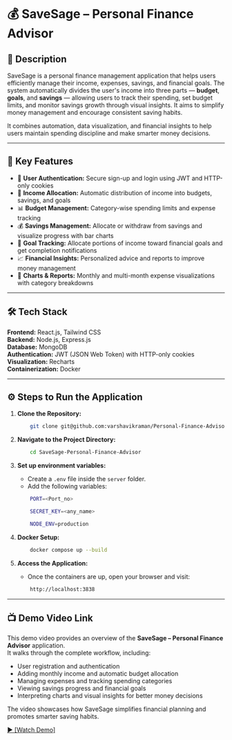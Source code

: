 # 💰 SaveSage – Personal Finance Advisor

## 🧩 Description

SaveSage is a personal finance management application that helps users efficiently manage their income, expenses, savings, and financial goals. The system automatically divides the user's income into three parts — **budget**, **goals**, and **savings** — allowing users to track their spending, set budget limits, and monitor savings growth through visual insights. It aims to simplify money management and encourage consistent saving habits.

It combines automation, data visualization, and financial insights to help users maintain spending discipline and make smarter money decisions.

---

## 🚀 Key Features

- 🔐 **User Authentication:** Secure sign-up and login using JWT and HTTP-only cookies  
- 💸 **Income Allocation:** Automatic distribution of income into budgets, savings, and goals  
- 📊 **Budget Management:** Category-wise spending limits and expense tracking  
- 💰 **Savings Management:** Allocate or withdraw from savings and visualize progress with bar charts  
- 🎯 **Goal Tracking:** Allocate portions of income toward financial goals and get completion notifications  
- 📈 **Financial Insights:** Personalized advice and reports to improve money management  
- 🧠 **Charts & Reports:** Monthly and multi-month expense visualizations with category breakdowns  

---

## 🛠️ Tech Stack

**Frontend:** React.js, Tailwind CSS  
**Backend:** Node.js, Express.js  
**Database:** MongoDB  
**Authentication:** JWT (JSON Web Token) with HTTP-only cookies  
**Visualization:** Recharts  
**Containerization:** Docker  

---

## ⚙️ Steps to Run the Application

1. **Clone the Repository:**  

    ```bash
        git clone git@github.com:varshavikraman/Personal-Finance-Advisor.git
    ```

1. **Navigate to the Project Directory:**  

    ```bash
        cd SaveSage-Personal-Finance-Advisor
    ```

3. **Set up environment variables:** 
 
   - Create a `.env` file inside the `server` folder.  
   - Add the following variables:

    ```bash
        PORT=<Port_no>

        SECRET_KEY=<any_name>

        NODE_ENV=production
    ```
 

3. **Docker Setup:**  

    ```bash
        docker compose up --build
    ```

4. **Access the Application:**  

   - Once the containers are up, open your browser and visit: 

    ```bash
        http://localhost:3838
    ``` 

---

## 📺 Demo Video Link

This demo video provides an overview of the **SaveSage – Personal Finance Advisor** application.  
It walks through the complete workflow, including:
- User registration and authentication  
- Adding monthly income and automatic budget allocation  
- Managing expenses and tracking spending categories  
- Viewing savings progress and financial goals  
- Interpreting charts and visual insights for better money decisions  

The video showcases how SaveSage simplifies financial planning and promotes smarter saving habits.

<a href="https://drive.google.com/file/d/1VTu9Ml4QhrI0Iu2nhDjDViLdLO9HmvNo/view?usp=drive_link" target="_blank">▶️ [Watch Demo]</a>  
